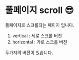 # 풀페이지 scroll 😎
풀페이지로 스크롤되는 페이지 입니다. <br>
1. vertical : 세로 스크롤 버전
2. horizontal : 가로 스크롤 버전

두가지의 버전이 있습니다. 
